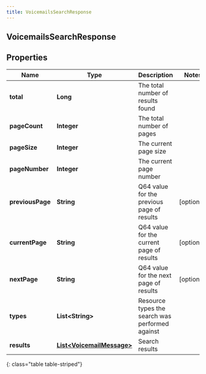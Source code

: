 ```yaml
---
title: VoicemailsSearchResponse
---
```


## VoicemailsSearchResponse

## Properties

| Name             | Type                                                                         | Description                                     | Notes      |
| ---------------- | ---------------------------------------------------------------------------- | ----------------------------------------------- | ---------- |
| **total**        | <!----><!---->**Long**<!---->                                                | The total number of results found               |            |
| **pageCount**    | <!----><!---->**Integer**<!---->                                             | The total number of pages                       |            |
| **pageSize**     | <!----><!---->**Integer**<!---->                                             | The current page size                           |            |
| **pageNumber**   | <!----><!---->**Integer**<!---->                                             | The current page number                         |            |
| **previousPage** | <!----><!---->**String**<!---->                                              | Q64 value for the previous page of results      | [optional] |
| **currentPage**  | <!----><!---->**String**<!---->                                              | Q64 value for the current page of results       | [optional] |
| **nextPage**     | <!----><!---->**String**<!---->                                              | Q64 value for the next page of results          | [optional] |
| **types**        | <!----><!---->**List&lt;String&gt;**<!---->                                  | Resource types the search was performed against |            |
| **results**      | <!----><!---->[**List&lt;VoicemailMessage&gt;**](VoicemailMessage.md)<!----> | Search results                                  |            |

{: class="table table-striped"}
